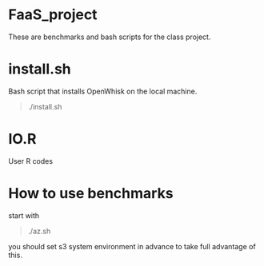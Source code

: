# FaaS_project
These are benchmarks and bash scripts for the class project.

# install.sh 
Bash script that installs OpenWhisk on the local machine.
> ./install.sh

# IO.R
User R codes

# How to use benchmarks
start with
> ./az.sh 

you should set s3 system environment in advance to take full advantage of this.
